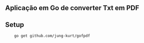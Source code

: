 ## Aplicação em Go de converter Txt em PDF

## Setup 

```
    go get github.com/jung-kurt/gofpdf
```